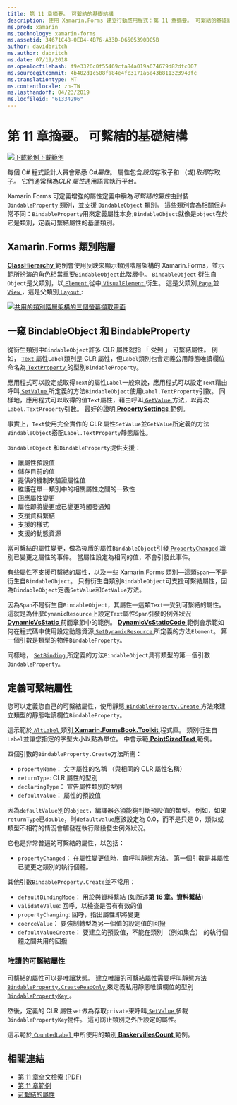 ```yaml
---
title: 第 11 章摘要。 可繫結的基礎結構
description: 使用 Xamarin.Forms 建立行動應用程式：第 11 章摘要。 可繫結的基礎結構
ms.prod: xamarin
ms.technology: xamarin-forms
ms.assetid: 34671C48-0ED4-4B76-A33D-D6505390DC5B
author: davidbritch
ms.author: dabritch
ms.date: 07/19/2018
ms.openlocfilehash: f9e3326c0f55469cfa84a019a674679d82dfc007
ms.sourcegitcommit: 4b402d1c508fa84e4fc3171a6e43b811323948fc
ms.translationtype: MT
ms.contentlocale: zh-TW
ms.lasthandoff: 04/23/2019
ms.locfileid: "61334296"
---
```

# <a name="summary-of-chapter-11-the-bindable-infrastructure"></a>第 11 章摘要。 可繫結的基礎結構

[![下載範例](~/media/shared/download.png)下載範例](https://github.com/xamarin/xamarin-forms-book-samples/tree/master/Chapter11)

每個 C# 程式設計人員會熟悉 C#*屬性*。 屬性包含*設定*存取子和 （或)*取得*存取子。 它們通常稱為*CLR 屬性*通用語言執行平台。

Xamarin.Forms 可定義增強的屬性定義中稱為*可繫結的屬性*由封裝[ `BindableProperty` ](xref:Xamarin.Forms.BindableProperty)類別，並支援[ `BindableObject` ](xref:Xamarin.Forms.BindableObject)類別。 這些類別會為相關但非常不同：`BindableProperty`用來定義屬性本身;`BindableObject`就像是`object`在於它是類別，定義可繫結屬性的基底類別。

## <a name="the-xamarinforms-class-hierarchy"></a>Xamarin.Forms 類別階層

[ **ClassHierarchy** ](https://github.com/xamarin/xamarin-forms-book-samples/tree/master/Chapter11/ClassHierarchy)範例會使用反映來顯示類別階層架構的 Xamarin.Forms，並示範所扮演的角色相當重要`BindableObject`此階層中。 `BindableObject` 衍生自`Object`是父類別，以[ `Element` ](xref:Xamarin.Forms.Element)從中[ `VisualElement` ](xref:Xamarin.Forms.VisualElement)衍生。 這是父類別[ `Page` ](xref:Xamarin.Forms.Page)並[ `View` ](xref:Xamarin.Forms.View)，這是父類別[ `Layout` ](xref:Xamarin.Forms.Layout):

[![共用的類別階層架構的三個螢幕擷取畫面](images/ch11fg01-small.png "類別階層共用")](images/ch11fg01-large.png#lightbox "類別階層共用")

## <a name="a-peek-into-bindableobject-and-bindableproperty"></a>一窺 BindableObject 和 BindableProperty

從衍生類別中`BindableObject`許多 CLR 屬性就指 「 受到 」 可繫結屬性。 例如， [ `Text` ](xref:Xamarin.Forms.Label.Text)屬性`Label`類別是 CLR 屬性，但`Label`類別也會定義公用靜態唯讀欄位命名為[ `TextProperty` ](xref:Xamarin.Forms.Label.TextProperty)的型別`BindableProperty`。

應用程式可以設定或取得`Text`的屬性`Label`一般來說，應用程式可以設定`Text`藉由呼叫[ `SetValue` ](xref:Xamarin.Forms.BindableObject.SetValue(Xamarin.Forms.BindableProperty,System.Object))所定義的方法`BindableObject`使用`Label.TextProperty`引數。 同樣地，應用程式可以取得的值`Text`屬性，藉由呼叫[ `GetValue` ](xref:Xamarin.Forms.BindableObject.GetValue(Xamarin.Forms.BindableProperty))方法，以再次`Label.TextProperty`引數。 最好的證明[ **PropertySettings** ](https://github.com/xamarin/xamarin-forms-book-samples/tree/master/Chapter11/PropertySettings)範例。

事實上，`Text`使用完全實作的 CLR 屬性`SetValue`並`GetValue`所定義的方法`BindableObject`搭配`Label.TextProperty`靜態屬性。

`BindableObject` 和`BindableProperty`提供支援：

- 讓屬性預設值
- 儲存目前的值
- 提供的機制來驗證屬性值
- 維護在單一類別中的相關屬性之間的一致性
- 回應屬性變更
- 屬性即將變更或已變更時觸發通知
- 支援資料繫結
- 支援的樣式
- 支援的動態資源

當可繫結的屬性變更，做為後盾的屬性`BindableObject`引發[ `PropertyChanged` ](xref:Xamarin.Forms.BindableObject.PropertyChanged)識別已變更之屬性的事件。 當屬性設定為相同的值，不會引發此事件。

有些屬性不支援可繫結的屬性，以及一些 Xamarin.Forms 類別&mdash;這類`Span`&mdash;不是衍生自`BindableObject`。 只有衍生自類別`BindableObject`可支援可繫結屬性，因為`BindableObject`定義`SetValue`和`GetValue`方法。

因為`Span`不是衍生自`BindableObject`，其屬性&mdash;這類`Text`&mdash;受到可繫結的屬性。 這就是為什麼`DynamicResource`上設定`Text`屬性`Span`引發的例外狀況[ **DynamicVsStatic** ](https://github.com/xamarin/xamarin-forms-book-samples/tree/master/Chapter10/DynamicVsStatic)前面章節中的範例。 [ **DynamicVsStaticCode** ](https://github.com/xamarin/xamarin-forms-book-samples/tree/master/Chapter11/DynamicVsStaticCode)範例會示範如何在程式碼中使用設定動態資源[ `SetDynamicResource` ](xref:Xamarin.Forms.Element.SetDynamicResource(Xamarin.Forms.BindableProperty,System.String))所定義的方法`Element`。 第一個引數是類型的物件`BindableProperty`。

同樣地， [ `SetBinding` ](xref:Xamarin.Forms.BindableObject.SetBinding(Xamarin.Forms.BindableProperty,Xamarin.Forms.BindingBase))所定義的方法`BindableObject`具有類型的第一個引數`BindableProperty`。

## <a name="defining-bindable-properties"></a>定義可繫結屬性

您可以定義您自己的可繫結屬性，使用靜態[ `BindableProperty.Create` ](xref:Xamarin.Forms.BindableProperty.Create(System.String,System.Type,System.Type,System.Object,Xamarin.Forms.BindingMode,Xamarin.Forms.BindableProperty.ValidateValueDelegate,Xamarin.Forms.BindableProperty.BindingPropertyChangedDelegate,Xamarin.Forms.BindableProperty.BindingPropertyChangingDelegate,Xamarin.Forms.BindableProperty.CoerceValueDelegate,Xamarin.Forms.BindableProperty.CreateDefaultValueDelegate))方法來建立類型的靜態唯讀欄位`BindableProperty`。

這示範於[ `AltLabel` ](https://github.com/xamarin/xamarin-forms-book-samples/blob/master/Libraries/Xamarin.FormsBook.Toolkit/Xamarin.FormsBook.Toolkit/AltLabel.cs)類別[ **Xamarin.FormsBook.Toolkit** ](https://github.com/xamarin/xamarin-forms-book-samples/tree/master/Libraries/Xamarin.FormsBook.Toolkit)程式庫。 類別衍生自`Label`並讓您指定的字型大小以點為單位。 中會示範[ **PointSizedText** ](https://github.com/xamarin/xamarin-forms-book-samples/tree/master/Chapter11/PointSizedText)範例。

四個引數的`BindableProperty.Create`方法所需：

- `propertyName`： 文字屬性的名稱 （與相同的 CLR 屬性名稱）
- `returnType`: CLR 屬性的型別
- `declaringType`： 宣告屬性類別的型別
- `defaultValue`： 屬性的預設值

因為`defaultValue`別的`object`，編譯器必須能夠判斷預設值的類型。 例如，如果`returnType`已`double`，則`defaultValue`應該設定為 0.0，而不是只是 0，類似或類型不相符的情況會觸發在執行階段發生例外狀況。

它也是非常普遍的可繫結的屬性，以包括：

- `propertyChanged`： 在屬性變更值時，會呼叫靜態方法。 第一個引數是其屬性已變更之類別的執行個體。

其他引數`BindableProperty.Create`並不常用：

- `defaultBindingMode`： 用於與資料繫結 (如所述[**第 16 章。資料繫結**](chapter16.md))
- `validateValue`: 回呼，以檢查是否有有效的值
- `propertyChanging`: 回呼，指出屬性即將變更
- `coerceValue`： 要強制轉型為另一個值的設定值的回撥
- `defaultValueCreate`： 要建立的預設值，不能在類別 （例如集合） 的執行個體之間共用的回撥

### <a name="the-read-only-bindable-property"></a>唯讀的可繫結屬性

可繫結的屬性可以是唯讀狀態。 建立唯讀的可繫結屬性需要呼叫靜態方法[ `BindableProperty.CreateReadOnly` ](xref:Xamarin.Forms.BindableProperty.CreateReadOnly(System.String,System.Type,System.Type,System.Object,Xamarin.Forms.BindingMode,Xamarin.Forms.BindableProperty.ValidateValueDelegate,Xamarin.Forms.BindableProperty.BindingPropertyChangedDelegate,Xamarin.Forms.BindableProperty.BindingPropertyChangingDelegate,Xamarin.Forms.BindableProperty.CoerceValueDelegate,Xamarin.Forms.BindableProperty.CreateDefaultValueDelegate))來定義私用靜態唯讀欄位的型別[ `BindablePropertyKey` ](xref:Xamarin.Forms.BindablePropertyKey)。

然後，定義的 CLR 屬性`set`做為存取`private`來呼叫[ `SetValue` ](xref:Xamarin.Forms.BindableObject.SetValue(Xamarin.Forms.BindablePropertyKey,System.Object))多載`BindablePropertyKey`物件。 這可防止類別之外所設定的屬性。

這示範於[ `CountedLabel` ](https://github.com/xamarin/xamarin-forms-book-samples/blob/master/Libraries/Xamarin.FormsBook.Toolkit/Xamarin.FormsBook.Toolkit/CountedLabel.cs)中所使用的類別[ **BaskervillesCount** ](https://github.com/xamarin/xamarin-forms-book-samples/tree/master/Chapter11/BaskervillesCount)範例。

## <a name="related-links"></a>相關連結

- [第 11 章全文檢索 (PDF)](https://download.xamarin.com/developer/xamarin-forms-book/XamarinFormsBook-Ch11-Apr2016.pdf)
- [第 11 章範例](https://github.com/xamarin/xamarin-forms-book-samples/tree/master/Chapter11)
- [可繫結的屬性](~/xamarin-forms/xaml/bindable-properties.md)
